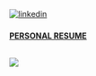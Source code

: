 <a href="https://linkedin.com/in/erenturk" target="_blank">
<img src="https://img.shields.io/badge/linkedin:  Eren Erenturk-%2300acee.svg?color=405DE6&style=for-the-badge&logo=linkedin&logoColor=white" alt=linkedin style="margin-bottom: 5px;"/>
</a>
<br>
<br>
<a href="https://github.com/erenturkae/erenturkae/blob/main/resume_.pdf"><b>PERSONAL RESUME</b></a></p>
<br>
<a href="mailto:erenturkae@gmail.com" target="_blank">
<img src="https://img.shields.io/badge/gmail:  erenturkae@gmail.com-%23EA4335.svg?style=for-the-badge&logo=gmail&logoColor=white" t=mail style="margin-bottom: 5px;" />
</a>

